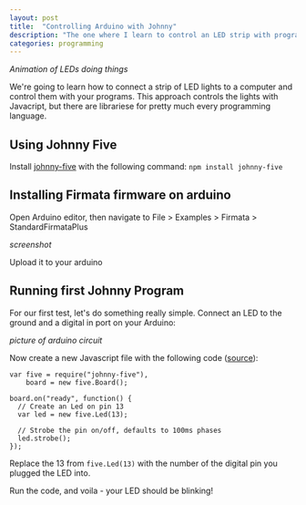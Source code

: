 ```yaml
---
layout: post
title:  "Controlling Arduino with Johnny"
description: "The one where I learn to control an LED strip with programs. And eventually over the internet."
categories: programming
---
```


*Animation of LEDs doing things*

We're going to learn how to connect a strip of LED lights to a computer and control them with your programs. This approach controls the lights with Javacript, but there are librariese for pretty much every programming language.

## Using Johnny Five

Install [johnny-five](https://github.com/rwaldron/johnny-five) with the following command: ```npm install johnny-five```

## Installing Firmata firmware on arduino

Open Arduino editor, then navigate to File > Examples > Firmata > StandardFirmataPlus

*screenshot*

Upload it to your arduino

## Running first Johnny Program

For our first test, let's do something really simple. Connect an LED to the ground and a digital in port on your Arduino:

*picture of arduino circuit*

Now create a new Javascript file with the following code ([source](https://github.com/rwaldron/johnny-five/wiki/Getting-Started#trouble-shooting)):

```
var five = require("johnny-five"),
    board = new five.Board();

board.on("ready", function() {
  // Create an Led on pin 13
  var led = new five.Led(13);

  // Strobe the pin on/off, defaults to 100ms phases
  led.strobe();
});
```

Replace the 13 from ```five.Led(13)``` with the number of the digital pin you plugged the LED into.

Run the code, and voila - your LED should be blinking!
